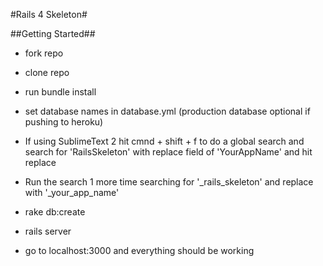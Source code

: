 #Rails 4 Skeleton#

##Getting Started##

* fork repo
* clone repo
* run bundle install
* set database names in database.yml  (production database optional if pushing to heroku)

* If using SublimeText 2 hit cmnd + shift + f to do a global search and search for 'RailsSkeleton' with replace field of 'YourAppName' and hit replace

* Run the search 1 more time searching for '_rails_skeleton' and replace with '_your_app_name'

* rake db:create
* rails server
* go to localhost:3000 and everything should be working
